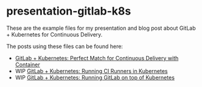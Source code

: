 # presentation-gitlab-k8s
These are the example files for my presentation and blog post about GitLab + Kubernetes for Continuous Delivery.

The posts using these files can be found here:
* [GitLab + Kubernetes: Perfect Match for Continuous Delivery with Container](https://edenmal.net/2017/07/05/GitLab-Kubernetes-Perfect-Match-for-Continuous-Delivery-with-Container/)
* WIP [GitLab + Kubernetes: Running CI Runners in Kubernetes](https://edenmal.net/2017/07/05/GitLab-Kubernetes-Running-CI-Runners-in-Kubernetes/)
* WIP [GitLab + Kubernetes: Running GitLab on top of Kubernetes](#)
